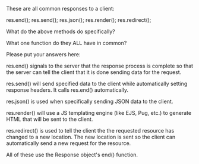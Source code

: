 These are all common responses to a client:

res.end();
res.send();
res.json();
res.render();
res.redirect();

What do the above methods do specifically?

What one function do they ALL have in common?

Please put your answers here:

res.end() signals to the server that the response process is complete so that the server can tell the client that it is done sending data for the request.

res.send() will send specified data to the client while automatically setting response headers. It calls res.end() automatically.

res.json() is used when specifically sending JSON data to the client.

res.render() will use a JS templating engine (like EJS, Pug, etc.) to generate HTML that will be sent to the client.

res.redirect() is used to tell the client the the requested resource has changed to a new location. The new location is sent so the client can automatically send a new request for the resource.

All of these use the Response object's end() function.